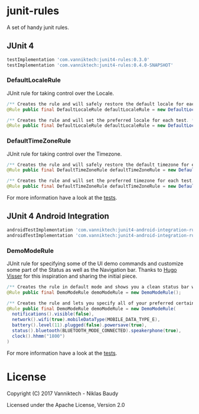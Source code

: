 junit-rules
===========

A set of handy junit rules.

## JUnit 4

```groovy
testImplementation 'com.vanniktech:junit4-rules:0.3.0'
testImplementation 'com.vanniktech:junit4-rules:0.4.0-SNAPSHOT'
```

### DefaultLocaleRule

JUnit rule for taking control over the Locale.

```java
/** Creates the rule and will safely restore the default locale for each test. */
@Rule public final DefaultLocaleRule defaultLocaleRule = new DefaultLocaleRule();
```

```java
/** Creates the rule and will set the preferred locale for each test. */
@Rule public final DefaultLocaleRule defaultLocaleRule = new DefaultLocaleRule(US);
```

### DefaultTimeZoneRule

JUnit rule for taking control over the Timezone.

```java
/** Creates the rule and will safely restore the default timezone for each test. */
@Rule public final DefaultTimeZoneRule defaultTimeZoneRule = new DefaultTimeZoneRule();
```

```java
/** Creates the rule and will set the preferred timezone for each test. */
@Rule public final DefaultTimeZoneRule defaultTimeZoneRule = new DefaultTimeZoneRule(TimeZone.getTimeZone("GMT-08:00"));
```

For more information have a look at the [tests](junit4-rules/src/test/java/com/vanniktech/junit4rules/).

## JUnit 4 Android Integration

```groovy
androidTestImplementation 'com.vanniktech:junit4-android-integration-rules:0.2.0'
androidTestImplementation 'com.vanniktech:junit4-android-integration-rules:0.3.0-SNAPSHOT'
```

### DemoModeRule

JUnit rule for specifying some of the UI demo commands and customize some part of the Status as well as the Navigation bar. Thanks to [Hugo Visser](https://gist.github.com/hvisser/e716105f4e3cf2908ea463dbdb50679c) for this inspiration and sharing the initial piece.

```java
/** Creates the rule in default mode and shows you a clean status bar with half mobile data reception, 100% battery and an 11am clock. */
@Rule public final DemoModeRule demoModeRule = new DemoModeRule();
```

```java
/** Creates the rule and lets you specify all of your preferred certain options. Have a look at the documentation for more information. */
@Rule public final DemoModeRule demoModeRule = new DemoModeRule(
  notifications().visible(false),
  network().wifi(true).mobileDataType(MOBILE_DATA_TYPE_E),
  battery().level(11).plugged(false).powersave(true),
  status().bluetooth(BLUETOOTH_MODE_CONNECTED).speakerphone(true),
  clock().hhmm("1800")
)
```

For more information have a look at the [tests](junit4-android-integration-rules/src/androidTest/java/com/vanniktech/junit4androidintegrationrules/).

# License

Copyright (C) 2017 Vanniktech - Niklas Baudy

Licensed under the Apache License, Version 2.0
